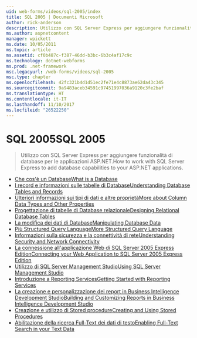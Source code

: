 ```yaml
---
uid: web-forms/videos/sql-2005/index
title: SQL 2005 | Documenti Microsoft
author: rick-anderson
description: Utilizzo con SQL Server Express per aggiungere funzionalità di database per le applicazioni ASP.NET.
ms.author: aspnetcontent
manager: wpickett
ms.date: 10/05/2011
ms.topic: article
ms.assetid: cf0b487c-f387-46dd-b3bc-6b3c4af17c9c
ms.technology: dotnet-webforms
ms.prod: .net-framework
msc.legacyurl: /web-forms/videos/sql-2005
msc.type: chapter
ms.openlocfilehash: 42fc321b4d1d51ec2fe71e4c8873ae62da43c345
ms.sourcegitcommit: 9a9483aceb34591c97451997036a9120c3fe2baf
ms.translationtype: HT
ms.contentlocale: it-IT
ms.lasthandoff: 11/10/2017
ms.locfileid: "26522250"
---
```

<a name="sql-2005"></a><span data-ttu-id="ae2ca-103">SQL 2005</span><span class="sxs-lookup"><span data-stu-id="ae2ca-103">SQL 2005</span></span>
====================
> <span data-ttu-id="ae2ca-104">Utilizzo con SQL Server Express per aggiungere funzionalità di database per le applicazioni ASP.NET.</span><span class="sxs-lookup"><span data-stu-id="ae2ca-104">How to work with SQL Server Express to add database capabilities to your ASP.NET applications.</span></span>


- [<span data-ttu-id="ae2ca-105">Che cos'è un Database</span><span class="sxs-lookup"><span data-stu-id="ae2ca-105">What is a Database</span></span>](what-is-a-database.md)
- [<span data-ttu-id="ae2ca-106">I record e informazioni sulle tabelle di Database</span><span class="sxs-lookup"><span data-stu-id="ae2ca-106">Understanding Database Tables and Records</span></span>](understanding-database-tables-and-records.md)
- [<span data-ttu-id="ae2ca-107">Ulteriori informazioni sui tipi di dati e altre proprietà</span><span class="sxs-lookup"><span data-stu-id="ae2ca-107">More about Column Data Types and Other Properties</span></span>](more-about-column-data-types-and-other-properties.md)
- [<span data-ttu-id="ae2ca-108">Progettazione di tabelle di Database relazionale</span><span class="sxs-lookup"><span data-stu-id="ae2ca-108">Designing Relational Database Tables</span></span>](designing-relational-database-tables.md)
- [<span data-ttu-id="ae2ca-109">La modifica dei dati di Database</span><span class="sxs-lookup"><span data-stu-id="ae2ca-109">Manipulating Database Data</span></span>](manipulating-database-data.md)
- [<span data-ttu-id="ae2ca-110">Più Structured Query Language</span><span class="sxs-lookup"><span data-stu-id="ae2ca-110">More Structured Query Language</span></span>](more-structured-query-language.md)
- [<span data-ttu-id="ae2ca-111">Informazioni sulla sicurezza e la connettività di rete</span><span class="sxs-lookup"><span data-stu-id="ae2ca-111">Understanding Security and Network Connectivity</span></span>](understanding-security-and-network-connectivity.md)
- [<span data-ttu-id="ae2ca-112">La connessione all'applicazione Web di SQL Server 2005 Express Edition</span><span class="sxs-lookup"><span data-stu-id="ae2ca-112">Connecting your Web Application to SQL Server 2005 Express Edition</span></span>](connecting-your-web-application-to-sql-server-2005-express-edition.md)
- [<span data-ttu-id="ae2ca-113">Utilizzo di SQL Server Management Studio</span><span class="sxs-lookup"><span data-stu-id="ae2ca-113">Using SQL Server Management Studio</span></span>](using-sql-server-management-studio.md)
- [<span data-ttu-id="ae2ca-114">Introduzione a Reporting Services</span><span class="sxs-lookup"><span data-stu-id="ae2ca-114">Getting Started with Reporting Services</span></span>](getting-started-with-reporting-services.md)
- [<span data-ttu-id="ae2ca-115">La creazione e personalizzazione dei report in Business Intelligence Development Studio</span><span class="sxs-lookup"><span data-stu-id="ae2ca-115">Building and Customizing Reports in Business Intelligence Development Studio</span></span>](building-and-customizing-reports-in-business-intelligence-development-studio.md)
- [<span data-ttu-id="ae2ca-116">Creazione e utilizzo di Stored procedure</span><span class="sxs-lookup"><span data-stu-id="ae2ca-116">Creating and Using Stored Procedures</span></span>](creating-and-using-stored-procedures.md)
- [<span data-ttu-id="ae2ca-117">Abilitazione della ricerca Full-Text dei dati di testo</span><span class="sxs-lookup"><span data-stu-id="ae2ca-117">Enabling Full-Text Search in your Text Data</span></span>](enabling-full-text-search-in-your-text-data.md)

